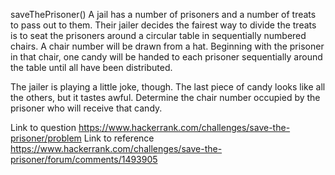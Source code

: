 saveThePrisoner()
A jail has a number of prisoners and a number of treats to pass out to them. Their jailer decides the fairest way to divide the treats is to seat the prisoners around a circular table in sequentially numbered chairs. A chair number will be drawn from a hat. Beginning with the prisoner in that chair, one candy will be handed to each prisoner sequentially around the table until all have been distributed.

The jailer is playing a little joke, though. The last piece of candy looks like all the others, but it tastes awful. Determine the chair number occupied by the prisoner who will receive that candy.

Link to question https://www.hackerrank.com/challenges/save-the-prisoner/problem
Link to reference https://www.hackerrank.com/challenges/save-the-prisoner/forum/comments/1493905